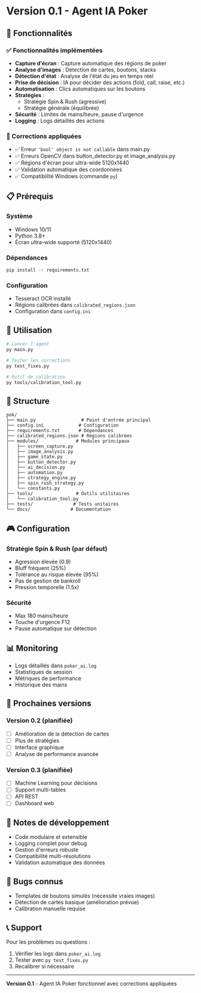 # Version 0.1 - Agent IA Poker

## 🎯 Fonctionnalités

### ✅ Fonctionnalités implémentées
- **Capture d'écran** : Capture automatique des régions de poker
- **Analyse d'images** : Détection de cartes, boutons, stacks
- **Détection d'état** : Analyse de l'état du jeu en temps réel
- **Prise de décision** : IA pour décider des actions (fold, call, raise, etc.)
- **Automatisation** : Clics automatiques sur les boutons
- **Stratégies** : 
  - Stratégie Spin & Rush (agressive)
  - Stratégie générale (équilibrée)
- **Sécurité** : Limites de mains/heure, pause d'urgence
- **Logging** : Logs détaillés des actions

### 🔧 Corrections appliquées
- ✅ Erreur `'bool' object is not callable` dans main.py
- ✅ Erreurs OpenCV dans button_detector.py et image_analysis.py
- ✅ Régions d'écran pour ultra-wide 5120x1440
- ✅ Validation automatique des coordonnées
- ✅ Compatibilité Windows (commande `py`)

## 📋 Prérequis

### Système
- Windows 10/11
- Python 3.8+
- Écran ultra-wide supporté (5120x1440)

### Dépendances
```bash
pip install -r requirements.txt
```

### Configuration
- Tesseract OCR installé
- Régions calibrées dans `calibrated_regions.json`
- Configuration dans `config.ini`

## 🚀 Utilisation

```bash
# Lancer l'agent
py main.py

# Tester les corrections
py test_fixes.py

# Outil de calibration
py tools/calibration_tool.py
```

## 📁 Structure

```
pok/
├── main.py                 # Point d'entrée principal
├── config.ini             # Configuration
├── requirements.txt       # Dépendances
├── calibrated_regions.json # Régions calibrées
├── modules/              # Modules principaux
│   ├── screen_capture.py
│   ├── image_analysis.py
│   ├── game_state.py
│   ├── button_detector.py
│   ├── ai_decision.py
│   ├── automation.py
│   ├── strategy_engine.py
│   ├── spin_rush_strategy.py
│   └── constants.py
├── tools/                # Outils utilitaires
│   └── calibration_tool.py
├── tests/               # Tests unitaires
└── docs/               # Documentation
```

## 🎮 Configuration

### Stratégie Spin & Rush (par défaut)
- Agression élevée (0.9)
- Bluff fréquent (25%)
- Tolérance au risque élevée (95%)
- Pas de gestion de bankroll
- Pression temporelle (1.5x)

### Sécurité
- Max 180 mains/heure
- Touche d'urgence F12
- Pause automatique sur détection

## 📊 Monitoring

- Logs détaillés dans `poker_ai.log`
- Statistiques de session
- Métriques de performance
- Historique des mains

## 🔄 Prochaines versions

### Version 0.2 (planifiée)
- [ ] Amélioration de la détection de cartes
- [ ] Plus de stratégies
- [ ] Interface graphique
- [ ] Analyse de performance avancée

### Version 0.3 (planifiée)
- [ ] Machine Learning pour décisions
- [ ] Support multi-tables
- [ ] API REST
- [ ] Dashboard web

## 📝 Notes de développement

- Code modulaire et extensible
- Logging complet pour debug
- Gestion d'erreurs robuste
- Compatibilité multi-résolutions
- Validation automatique des données

## 🐛 Bugs connus

- Templates de boutons simulés (nécessite vraies images)
- Détection de cartes basique (amélioration prévue)
- Calibration manuelle requise

## 📞 Support

Pour les problèmes ou questions :
1. Vérifier les logs dans `poker_ai.log`
2. Tester avec `py test_fixes.py`
3. Recalibrer si nécessaire

---
**Version 0.1** - Agent IA Poker fonctionnel avec corrections appliquées 